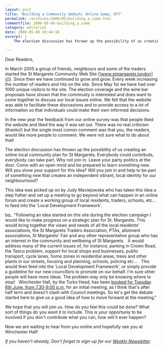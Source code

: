 ```yaml
---
layout: post
title: "Building a Community &mdash; Online &amp; Off"
permalink: /archives/2006/05/building_a_comm.html
commentfile: 2006-05-08-building_a_comm
category: editorial
date: 2006-05-08 20:44:18
excerpt: |
    The election discussion has thrown up the possibility of us creating an online local community plan for St Margarets.   Everybody could contribute, everybody can take part.   Why not join in.   Leave your party politics at the door.   Come with an open mind and be prepared to learn something new.   Will you show your support for this idea? Will you join in and help to be part of something new that creates an independent vibrant, local identity for our neighbourhood?

---
```


Dear Readers,

In March 2005 a group of friends, neighbours and some of the traders started the St Margarets Community Web Site ([www.stmargarets.london](/)). Since then we have continued to grow and grow. Every week increasing the number of readers and hits on the site. Since May 1st we have had over 1000 unique visitors to the site. The election coverage and the wine bar proposals have shown that the commnuity is interested and does want to come together to discuss our local issues online. We felt that the website was able to facilitate these discussions and to provide access to a lot of information so that individuals could make their own informed decisions.

In the new year the feedback from our online survey was that people liked the website and liked the way it was set out. There was no real criticism (thanks!) but the single most comon comment was that you, the readers, would like more people to comment. We were not sure what to do about that!

The election discussion has thrown up the possibility of us creating an online local community plan for St Margarets. Everybody could contribute, everybody can take part. Why not join in. Leave your party politics at the door. Come with an open mind and be prepared to learn something new. Will you show your support for this idea? Will you join in and help to be part of something new that creates an independent vibrant, local identity for our neighbourhood?

This idea was picked up on by Judy Maciejowska who has taken this idea a step futher and set up a meeting to go beyond what can happen in an online forum and create a working group of local residents, traders, schools, etc... to feed into the 'Local Development Framework'.

bq.. "Following an idea started on this site during the election campaign I would like to make progress on a strategic plan for St. Margarets. This would bring together the views and needs of all the local residents' associations, the St Margarets Traders Association, PTAs, allotment associations, St Margarets' Fair and any other representative group who has an interest in the community and wellbeing of St Margarets.
 
It would address many of the current issues of, for instance, parking in Crown Road, the Tesco problem, support for local shops and businesses, public transport, cycle lanes, home zones in residential areas, trees and other plants in our streets, housing and planning, schools, policing etc...
 
This would then feed into the 'Local Development Framework', or simply provide a guideline for our new councillors to promote on our behalf. I'm sure other people will have more ideas. The problem may only be knowing where to stop!
 
Winchester Hall, by the Turks Head, has been [booked for Tuesday 6th June, from 7.30-9.00 p.m.](/event/Meeting/200605081437) for an initial meeting, as I think that's after half term and doesn't clash with Council meetings. So let's get the debate started here to give us a good idea of how to move forward at the meeting."

We hope that you will join us. How do you feel this could be done? What sort of things do you want it to include. This is your opportuniy to be involved if you don't contribute what you can, how will it ever happen?

Now we are waiting to hear from you onilne and hopefully see you at Winchester Hall!

<em>If you haven't already, Don’t forget to sign-up for our [Weekly Newsletter](/cgi-bin/newsletter.cgi).</em>
